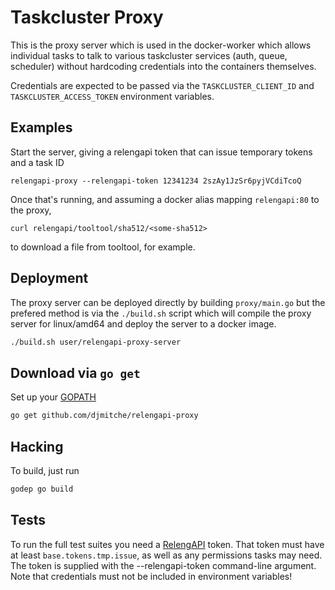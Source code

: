 # Taskcluster Proxy

This is the proxy server which is used in the docker-worker which allows
individual tasks to talk to various taskcluster services (auth, queue,
scheduler) without hardcoding credentials into the containers
themselves.

Credentials are expected to be passed via the `TASKCLUSTER_CLIENT_ID`
and `TASKCLUSTER_ACCESS_TOKEN` environment variables.


## Examples

Start the server, giving a relengapi token that can issue temporary tokens and a task ID

    relengapi-proxy --relengapi-token 12341234 2szAy1JzSr6pyjVCdiTcoQ

Once that's running, and assuming a docker alias mapping `relengapi:80` to the proxy,

    curl relengapi/tooltool/sha512/<some-sha512>

to download a file from tooltool, for example.

## Deployment

The proxy server can be deployed directly by building `proxy/main.go`
but the prefered method is via the `./build.sh` script which will
compile the proxy server for linux/amd64 and deploy the server to a
docker image.

```sh
./build.sh user/relengapi-proxy-server
```

## Download via `go get`

Set up your [GOPATH](https://golang.org/doc/code.html)

```sh
go get github.com/djmitche/relengapi-proxy
```

## Hacking

To build, just run

```sh
godep go build
```

## Tests

To run the full test suites you need a [RelengAPI](https://api.pub.build.mozilla.org/) token.
That token must have at least `base.tokens.tmp.issue`, as well as any permissions tasks may need.
The token is supplied with the --relengapi-token command-line argument.
Note that credentials must not be included in environment variables!
